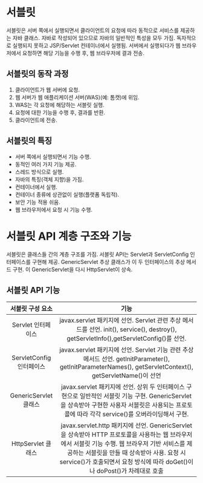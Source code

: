 # 서블릿
서블릿은 서버 쪽에서 실행되면서 클라이언트의 요청에 따라 동적으로 서비스를 제공하는 자바 클래스. 자바로 작성되어 있으므로 자바의 일반적인 특성을 모두 가짐.
독자적으로 실행되지 못하고 JSP/Servlet 컨테이너에서 실행됨.
서버에서 실행되다가 웹 브라우저에서 요청하면 해당 기능을 수행 후, 웹 브라우저에 결과 전송.
## 서블릿의 동작 과정
1. 클라이언트가 웹 서버에 요청.
2. 웹 서버가 웹 애플리케이션 서버(WAS)(예: 톰캣)에 위임.
3. WAS는 각 요청에 해당하는 서블릿 실행.
4. 요청에 대한 기능을 수행 후, 결과를 반환.
5. 클라이언트에 전송.

## 서블릿의 특징
* 서버 쪽에서 실행되면서 기능 수행.
* 동적인 여러 가지 기능 제공.
* 스레드 방식으로 실행.
* 자바의 특징(객체 지향)을 가짐.
* 컨테이너에서 실행.
* 컨테이너 종류에 상관없이 실행(플랫폼 독립적).
* 보안 기능 적용 쉬움.
* 웹 브라우저에서 요청 시 기능 수행.

# 서블릿 API 계층 구조와 기능
서블릿은 클래스들 간의 계층 구조를 가짐. 서블릿 API는 Servlet과 ServletConfig 인터페이스를 구현해 제공. GenericServlet 추상 클래스가 이 두 인터페이스의 추상 메서드 구현.
이 GenericServlet을 다시 HttpServlet이 상속.
## 서블릿 API 기능
|서블릿 구성 요소|기능|
|:--:|:--:|
|Servlet 인터페이스|javax.servlet 패키지에 선언. Servlet 관련 추상 메서드를 선언. init(), service(), destroy(), getServletInfo(),getServletConfig()를 선언.|
|ServletConfig 인터페이스|javax.servlet 패키지에 선언. Servlet 기능 관련 추상 메서드 선언. getInitParameter(), getInitParameterNames(), getServletContext(), getServletName()이 선언|
|GenericServlet 클래스|javax.servlet 패키지에 선언. 상위 두 인터페이스 구현으로 일반적인 서블릿 기능 구현. GenericServlet을 상속받아 구현한 사용자 서블릿은 사용되는 프로토콜에 따라 각각 service()를 오버라이딩해서 구현.|
|HttpServlet 클래스|javax.servlet.http 패키지에 선언. GenericServlet을 상속받아 HTTP 프로토콜을 사용하는 웹 브라우저에서 서블릿 기능 수행. 웹 브라우저 기반 서비스를 제공하는 서블릿을 만들 때 상속받아 사용. 요청 시 service()가 호출되면서 요청 방식에 따라 doGet()이나 doPost()가 차례대로 호출|
